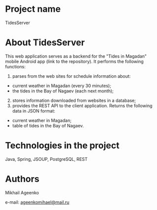 # Project name

TidesServer

# About TidesServer

This web application serves as a backend for the "Tides in Magadan" mobile Android app (link to the repository). 
It performs the following functions:
1) parses from the web sites for schedule information about:
  * current weather in Magadan (every 30 minutes);
  * the tides in the Bay of Nagaev (each next month);
2) stores information downloaded from websites in a database;
3) provides the REST API to the client application. Returns the following data in JSON format:
  * current weather in Magadan;
  * table of tides in the Bay of Nagaev.

# Technologies in the project
Java, Spring, JSOUP, PostgreSQL, REST

# Authors
Mikhail Ageenko

e-mail: ageenkomihael@mail.ru
